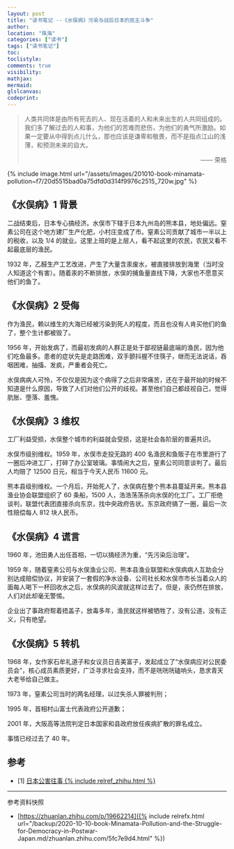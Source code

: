 ```yaml
---
layout: post
title: "读书笔记 --《水俣病》污染与战后日本的民主斗争"
author:
location: "珠海"
categories: ["读书"]
tags: ["读书笔记"]
toc:
toclistyle:
comments: true
visibility:
mathjax:
mermaid:
glslcanvas:
codeprint:
---
```


> 人类共同体是由所有死去的人、现在活着的人和未来出生的人共同组成的。我们多了解过去的人和事，为他们的苦难而悲伤，为他们的勇气所激励。如果一定要从中得到点儿什么，那也应该是谦卑和敬畏，而不是指点江山的浅薄，和预测未来的自大。
> <p align="right"> —— 荣格</p>

{% include image.html url="/assets/images/201010-book-minamata-pollution~f7/20d5515bad0a75dfd0d314f9976c2515_720w.jpg" %}


## 《水俣病》1 背景

二战结束后，日本专心搞经济。水俣市下辖于日本九州岛的熊本县，地处偏远。窒素公司在这个地方建厂生产化肥，小村庄变成了市。窒素公司贡献了城市一半以上的税收，以及 1/4 的就业。这里上班的是上层人，看不起这里的农民，农民又看不起最底层的渔民。

1932 年，乙醛生产工艺改进，产生了大量含汞废水，被直接排放到海里（当时没人知道这个有害）。随着汞的不断排放，水俣的捕鱼量直线下降，大家也不愿意买他们的鱼了。


## 《水俣病》2 受侮

作为渔民，赖以维生的大海已经被污染到死人的程度，而且也没有人肯买他们的鱼了，整个生计都被毁了。

1956 年，开始发病了，而最初发病的人群正是处于鄙视链最底端的渔民，因为他们吃鱼最多。患者的症状先是走路困难，双手颤抖握不住筷子，继而无法说话，吞咽困难，抽搐、发疯，严重者会死亡。

水俣病病人可怜，不仅仅是因为这个病得了之后非常痛苦，还在于最开始的时候不知道是什么原因，导致了人们对他们公开的歧视。甚至他们自己都歧视自己，觉得肮胀、堕落、羞愧。


## 《水俣病》3 维权

工厂利益受损，水俣整个城市的利益就会受损，这是社会各阶层的普遍共识。

水俣市级别维权。1959 年，水俣市走投无路的 400 名渔民和鱼贩子在市里游行了一圈后冲进工厂，打碎了办公室玻璃。事情闹大之后，窒素公司同意谈判了。最后人均赔了 12500 日元，相当于今天人民币 11600 元。

熊本县级别维权。一个月后，开始死人了，水俣病在整个熊本县蔓延开来。熊本县渔业协会联盟组织了 60 条船，1500 人，浩浩荡荡杀向水俣的化工厂。工厂拒绝谈判，联盟代表团直接杀向东京，找中央政府告状。东京政府搞了一圈，最后一次性赔偿每人 812 块人民币。


## 《水俣病》4 谎言

1960 年，池田勇人出任首相，一切以搞经济为重，“先污染后治理”。

1959 年，随着窒素公司与水俣渔业公司、熊本县渔业联盟和水俣病病人互助会分别达成赔偿协议，并安装了一套假的净水设备、公司社长和水俣市市长当着众人的面每人喝下一杯回收水之后，水俣病的风波就这样过去了。但是，汞仍然在排放，人们对此却毫无警惕。

企业出了事政府帮着捂盖子，放毒多年，渔民就这样被牺牲了，没有公道，没有正义，只有绝望。


## 《水俣病》5 转机

1968 年，女作家石牟礼道子和女议员日吉美富子，发起成立了“水俣病应对公民委员会”，核心成员素质更好，广泛寻求社会支持，而不是咣咣咣磕响头，恳求青天大老爷给自己做主。

1973 年，窒素公司当时的两名经理，以过失杀人罪被判刑；

1995 年，首相村山富士代表政府公开道歉；

2001 年，大阪高等法院判定日本国家和县政府放任疾病扩散的罪名成立。

事情已经过去了 40 年。


## 参考

- [1] [日本公害往事 {% include relref_zhihu.html %}](https://zhuanlan.zhihu.com/p/19662214)

<hr class='reviewline'/>
<p class='reviewtip'><script type='text/javascript' src='{% include relref.html url="/assets/reviewjs/blogs/2020-10-10-book-Minamata-Pollution-and-the-Struggle-for-Democracy-in-Postwar-Japan.md.js" %}'></script></p>
<font class='ref_snapshot'>参考资料快照</font>

- [https://zhuanlan.zhihu.com/p/19662214]({% include relrefx.html url="/backup/2020-10-10-book-Minamata-Pollution-and-the-Struggle-for-Democracy-in-Postwar-Japan.md/zhuanlan.zhihu.com/5fc7e9d4.html" %})
